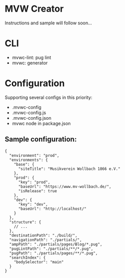 # MVW Creator

Instructions and sample will follow soon...

# CLI
- mvwc-lint: pug lint
- mvwc: generator

# Configuration
Supporting several configs in this priority:
  - .mvwc-config
  - .mvwc-config.js
  - .mvwc-config.json
  - mvwc node in package.json


## Sample configuration:

    {
      "environment": "prod",
      "environments": {
        "base": {
          "siteTitle": "Musikverein Wollbach 1866 e.V."
        },
        "prod": {
          "key": "prod",
          "baseUrl": "https://www.mv-wollbach.de/",
          "isRelease": true
        },
        "dev": {
          "key": "dev",
          "baseUrl": "http://localhost/"
        }
      },
      "structure": {
        // ...
      },
      "destinationPath": "./build/",
      "navigationPath": "./partials/",
      "ampPath": "./partials/pages/Blog/*.pug",
      "pugLintPath": "./partials/**/*.pug",
      "pugPath": "./partials/pages/**/*.pug",
      "searchIndex": {
        "bodySelector": "main"
      }
    }
